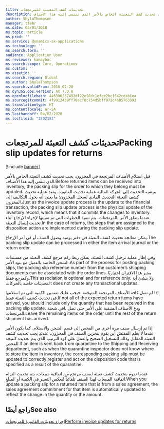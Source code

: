 ```yaml
---
title: تحديثات كشف التعبئة للمرتجعات
description: قبل استلام الأصناف المرتجعة في المخزون، يجب تحديث كشف التعبئة الخاص بالأمر الذي تنتمي إليه هذا الأصناف.
author: ShylaThompson
manager: tfehr
ms.date: 05/01/2018
ms.topic: article
ms.prod: ''
ms.service: dynamics-ax-applications
ms.technology: ''
ms.search.form: ''
audience: Application User
ms.reviewer: kamaybac
ms.search.scope: Core, Operations
ms.custom: ''
ms.assetid: ''
ms.search.region: Global
ms.author: ShylaThompson
ms.search.validFrom: 2016-02-28
ms.dyn365.ops.version: AX 7.0.0
ms.openlocfilehash: 446306237492df22e98dc1efee2bc1542cdab1ea
ms.sourcegitcommit: 4f9912439ff78acf0c754d5bff972c4b85763093
ms.translationtype: HT
ms.contentlocale: ar-SA
ms.lasthandoff: 04/02/2020
ms.locfileid: "3202182"
---
```

# <a name="packing-slip-updates-for-returns"></a><span data-ttu-id="1440b-103">تحديثات كشف التعبئة للمرتجعات</span><span class="sxs-lookup"><span data-stu-id="1440b-103">Packing slip updates for returns</span></span>  

[!include [banner](../includes/banner.md)]


<span data-ttu-id="1440b-104">قبل استلام الأصناف المرتجعة في المخزون، يجب تحديث كشف التعبئة الخاص بالأمر الذي تنتمي إليه هذا الأصناف.</span><span class="sxs-lookup"><span data-stu-id="1440b-104">Before returned items can be received into inventory, the packing slip for the order to which they belong must be updated.</span></span> <span data-ttu-id="1440b-105">ويشبه التحديث إلى الحركة المالية عملية تحديث الفاتورة، وتعد عملية تحديث كشف التعبئة التحديث المادي لسجل المخزون؛ ما يعني أنه يحول التكاليف إلى المخزون.</span><span class="sxs-lookup"><span data-stu-id="1440b-105">Just as the invoice update process is the update to the financial transaction, the packing slip update process is the physical update of the inventory record, which means that it commits the changes to inventory.</span></span> <span data-ttu-id="1440b-106">عندما يتعلق الأمر بالمرتجعات، يتم تنفيذ الخطوات التي تم تعيينها لإجراء الإرجاع أثناء تحديث إيصال التعبئة.</span><span class="sxs-lookup"><span data-stu-id="1440b-106">In the case of returns, the steps that are assigned to the disposition action are implemented during the packing slip update.</span></span>

<span data-ttu-id="1440b-107">يمكن معالجة تحديث كشف التعبئة في دفتر يومية وصول الصنف أو في أمر الإرجاع.</span><span class="sxs-lookup"><span data-stu-id="1440b-107">The packing slip update can be processed in either the item arrival journal or the return order.</span></span>

<span data-ttu-id="1440b-108">وفي إطار عملية ترحيل كشف التعبئة، يمكن ربط رقم مرجع كشف التعبئة من مستندات الشحن الخاصة بالعميل مع بنود الأمر.</span><span class="sxs-lookup"><span data-stu-id="1440b-108">As part of the process for posting packing slips, the packing slip reference number from the customer’s shipping documents can be associated with the order lines.</span></span> <span data-ttu-id="1440b-109">يعتبر هذا الاقتران اختياريًا وكمرجع فقط.</span><span class="sxs-lookup"><span data-stu-id="1440b-109">This association is optional and for reference only.</span></span> <span data-ttu-id="1440b-110">ولا ينشئ أية تحديثات خاصة بالحركات‬.</span><span class="sxs-lookup"><span data-stu-id="1440b-110">It does not create any transactional updates.</span></span>

<span data-ttu-id="1440b-111">إذا لم تصل كافة الأصناف المرتجعة المتوقعة، فيجب عليك تضمين الكمية التي تم استلامها في تحديث كشف التعبئة فقط.</span><span class="sxs-lookup"><span data-stu-id="1440b-111">If not all of the expected return items have arrived, you should include only the quantity that has been received in the packing slip update.</span></span> <span data-ttu-id="1440b-112">ودع الأصناف المتبقية على الأمر حتى تصل باقي شحنة المرتجعات.</span><span class="sxs-lookup"><span data-stu-id="1440b-112">Leave the remaining items on the order until the rest of the return shipment has arrived.</span></span>

<span data-ttu-id="1440b-113">إذا تم إرسال صنف مرة أخرى من الفحص إلى قسم الشحن والاستلام، كما يكون الأمر عندما لا يعلم المفتش أين يقوم بتخزين الصنف في المخزون، عندئذٍ يجب تحديث كشف التعبئة المقابل وذلك للتسجيل الصحيح والعمل على كود الترتيب الذي يتم تحديده كنتيجة للفحص.</span><span class="sxs-lookup"><span data-stu-id="1440b-113">If an item is sent back from quarantine to the Shipping and Receiving department, such as when the quarantine inspector does not know where to store the item in inventory, the corresponding packing slip must be updated to correctly register and act on the disposition code that is specified as a result of the quarantine.</span></span>

<span data-ttu-id="1440b-114">عندما تقوم بتحديث كشف تعبئة لصنف مرتجع من اتفاقية مبيعات، يتم تحديث التزام اتفاقية المبيعات لهذا الصنف تلقائياً ليعكس التغيير في الكمية أو المبلغ.</span><span class="sxs-lookup"><span data-stu-id="1440b-114">When you update a packing slip for a returned item that is from a sales agreement, the sales agreement commitment for that item is automatically updated to reflect the change in the quantity or the amount.</span></span> 

## <a name="see-also"></a><span data-ttu-id="1440b-115">راجع أيضًا</span><span class="sxs-lookup"><span data-stu-id="1440b-115">See also</span></span>

[<span data-ttu-id="1440b-116">إجراء تحديثات الفاتورة للمرتجعات</span><span class="sxs-lookup"><span data-stu-id="1440b-116">Perform invoice updates for returns</span></span>](perform-invoice-updates-for-returns.md)

  


